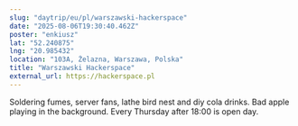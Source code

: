 ```yaml
---
slug: "daytrip/eu/pl/warszawski-hackerspace"
date: "2025-08-06T19:30:40.462Z"
poster: "enkiusz"
lat: "52.240875"
lng: "20.985432"
location: "103A, Żelazna, Warszawa, Polska"
title: "Warszawski Hackerspace"
external_url: https://hackerspace.pl
---
```

Soldering fumes, server fans, lathe bird nest and diy cola drinks. Bad apple playing in the background. Every Thursday after 18:00 is open day.